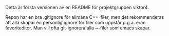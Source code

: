 Detta är första versionen av en README för projektgruppen viktor4.

Repon har en bra .gitignore för allmäna C++-filer, men det rekommenderas att alla skapar en personlig ignore för filer som uppstår p.g.a. eran favoriteditor. Man vill ofta git-ignorera alla ~-filer som emacs skapar.